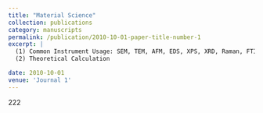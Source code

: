 ```yaml
---
title: "Material Science"
collection: publications
category: manuscripts
permalink: /publication/2010-10-01-paper-title-number-1
excerpt: |
  (1) Common Instrument Usage: SEM, TEM, AFM, EDS, XPS, XRD, Raman, FTIR...  
  (2) Theoretical Calculation

date: 2010-10-01
venue: 'Journal 1'
---
```


222
